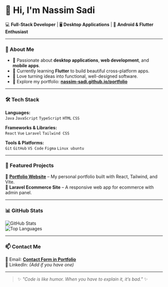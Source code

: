 # 👋 Hi, I'm Nassim Sadi

💻 **Full-Stack Developer** | 🖥 **Desktop Applications** | 📱 **Android & Flutter Enthusiast**

---

### 🚀 About Me
- 👀 Passionate about **desktop applications**, **web development**, and **mobile apps**.
- 🌱 Currently learning **Flutter** to build beautiful cross-platform apps.
- 🎯 Love turning ideas into functional, well-designed software.
- 📂 Explore my portfolio: **[nassim-sadi.github.io/portfolio](https://nassim-sadi.github.io/portfolio/)**

---

### 🛠 Tech Stack
**Languages:**  
`Java` `JavaScript` `TypeScript` `HTML` `CSS`  

**Frameworks & Libraries:**  
`React` `Vue` `Laravel` `Tailwind CSS`

**Tools & Platforms:**  
`Git` `GitHub` `VS Code` `Figma` `Linux ubuntu` 

---

### 📌 Featured Projects
🔹 **[Portfolio Website](https://nassim-sadi.github.io/portfolio/)** – My personal portfolio built with React, Tailwind, and Vite.  
🔹 **Laravel Ecommerce Site** – A responsive web app for ecommerce with admin panel.  

---

### 📊 GitHub Stats
![GitHub Stats](https://github-readme-stats.vercel.app/api?username=Nassim-sadi&show_icons=true&theme=tokyonight)  
![Top Languages](https://github-readme-stats.vercel.app/api/top-langs/?username=Nassim-sadi&layout=compact&theme=tokyonight)

---

### 📫 Contact Me
📧 Email: **[Contact Form in Portfolio](https://nassim-sadi.github.io/portfolio/#contact)**  
💼 LinkedIn: *(Add if you have one)*  

---

> ✨ _"Code is like humor. When you have to explain it, it’s bad."_ ✨
